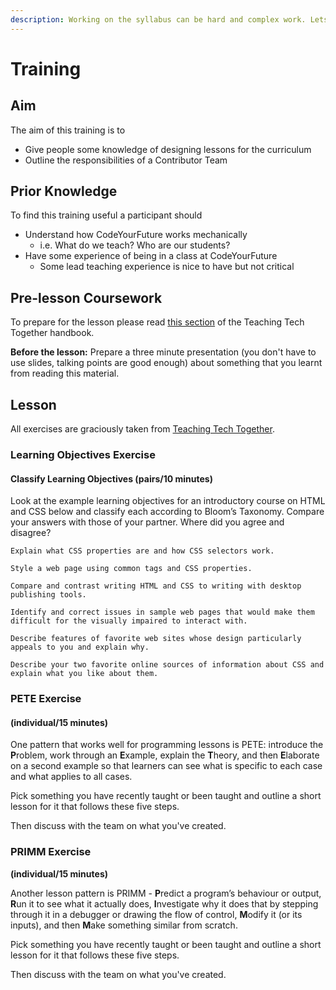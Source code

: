 ```yaml
---
description: Working on the syllabus can be hard and complex work. Lets get started.
---
```


# Training

## Aim

The aim of this training is to 

* Give people some knowledge of designing lessons for the curriculum
* Outline the responsibilities of a Contributor Team

## Prior Knowledge

To find this training useful a participant should

* Understand how CodeYourFuture works mechanically 
  * i.e. What do we teach? Who are our students?
* Have some experience of being in a class at CodeYourFuture
  * Some lead teaching experience is nice to have but not critical

## Pre-lesson Coursework

To prepare for the lesson please read [this section](https://third-bit.com/2019/06/13/marthas-rules.html) of the Teaching Tech Together handbook.

**Before the lesson:** Prepare a three minute presentation \(you don't have to use slides, talking points are good enough\) about something that you learnt from reading this material.

## Lesson

All exercises are graciously taken from [Teaching Tech Together](https://teachtogether.tech/en/index.html#s:process).

### Learning Objectives Exercise

#### Classify Learning Objectives \(pairs/10 minutes\) <a id="classify-learning-objectives-pairs10"></a>

Look at the example learning objectives for an introductory course on HTML and CSS below and classify each according to Bloom’s Taxonomy. Compare your answers with those of your partner. Where did you agree and disagree?

```text
Explain what CSS properties are and how CSS selectors work.

Style a web page using common tags and CSS properties.

Compare and contrast writing HTML and CSS to writing with desktop publishing tools.

Identify and correct issues in sample web pages that would make them difficult for the visually impaired to interact with.

Describe features of favorite web sites whose design particularly appeals to you and explain why.

Describe your two favorite online sources of information about CSS and explain what you like about them.
```

### PETE Exercise

#### \(individual/15 minutes\) <a id="pete-individual15"></a>

One pattern that works well for programming lessons is PETE: introduce the **P**roblem, work through an **E**xample, explain the **T**heory, and then **E**laborate on a second example so that learners can see what is specific to each case and what applies to all cases. 

Pick something you have recently taught or been taught and outline a short lesson for it that follows these five steps.

Then discuss with the team on what you've created.

### PRIMM Exercise

**\(individual/15 minutes\)**

Another lesson pattern is PRIMM - **P**redict a program’s behaviour or output, **R**un it to see what it actually does, **I**nvestigate why it does that by stepping through it in a debugger or drawing the flow of control, **M**odify it \(or its inputs\), and then **M**ake something similar from scratch. 

Pick something you have recently taught or been taught and outline a short lesson for it that follows these five steps.

Then discuss with the team on what you've created.

